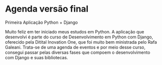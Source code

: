 # Agenda versão final
Primeira Aplicação Python +  Django

Muito feliz em ter iniciado meus estudos em Python. A aplicação que desenvolvi é parte do curso de Desenvolvimento em Python com Django, 
oferecido pela Ditital Inovation One, que foi muito bem ministrada pelo Rafa Galeani. Trata-se de uma agenda de eventos e por meio desse
curso, consegui passar pelas diversas fases que compoem o desenvolvimento com Django e suas bibliotecas. 
